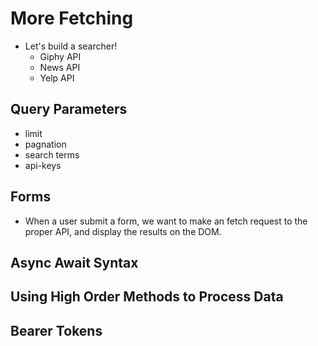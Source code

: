 # More Fetching
* Let's build a searcher!
    * Giphy API
    * News API
    * Yelp API

## Query Parameters
* limit
* pagnation 
* search terms
* api-keys

## Forms
* When a user submit a form, we want to make an fetch request to the proper API, and display the results on the DOM.

## Async Await Syntax

## Using High Order Methods to Process Data

## Bearer Tokens
